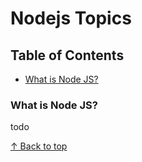 # Nodejs Topics

## Table of Contents
- [What is Node JS?](#what-is-node-js)

### What is Node JS?

todo

[↑ Back to top](#nodejs-topics)


